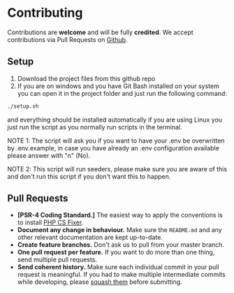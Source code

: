 # Contributing

Contributions are **welcome** and will be fully **credited**. We accept contributions via Pull Requests on [Github](https://github.com/familytree365/genealogy).

## Setup

1. Download the project files from this github repo
2. If you are on windows and you have Git Bash installed on your system you can open it in the project folder and just run the following command:

```bash
./setup.sh
```

and everything should be installed automatically if you are using Linux you just run the script as you normally run scripts in the terminal.

NOTE 1: The script will ask you if you want to have your .env be overwritten by .env.example, in case you have already an .env configuration available please answer with "n" (No).

NOTE 2: This script will run seeders, please make sure you are aware of this and don't run this script if you don't want this to happen.

## Pull Requests

-   **[PSR-4 Coding Standard.]** The easiest way to apply the conventions is to install [PHP CS Fixer](https://github.com/FriendsOfPHP/PHP-CS-Fixer).
-   **Document any change in behaviour.** Make sure the `README.md` and any other relevant documentation are kept up-to-date.
-   **Create feature branches.** Don't ask us to pull from your master branch.
-   **One pull request per feature.** If you want to do more than one thing, send multiple pull requests.
-   **Send coherent history.** Make sure each individual commit in your pull request is meaningful. If you had to make multiple intermediate commits while developing, please [squash them](http://www.git-scm.com/book/en/v2/Git-Tools-Rewriting-History#Changing-Multiple-Commit-Messages) before submitting.
